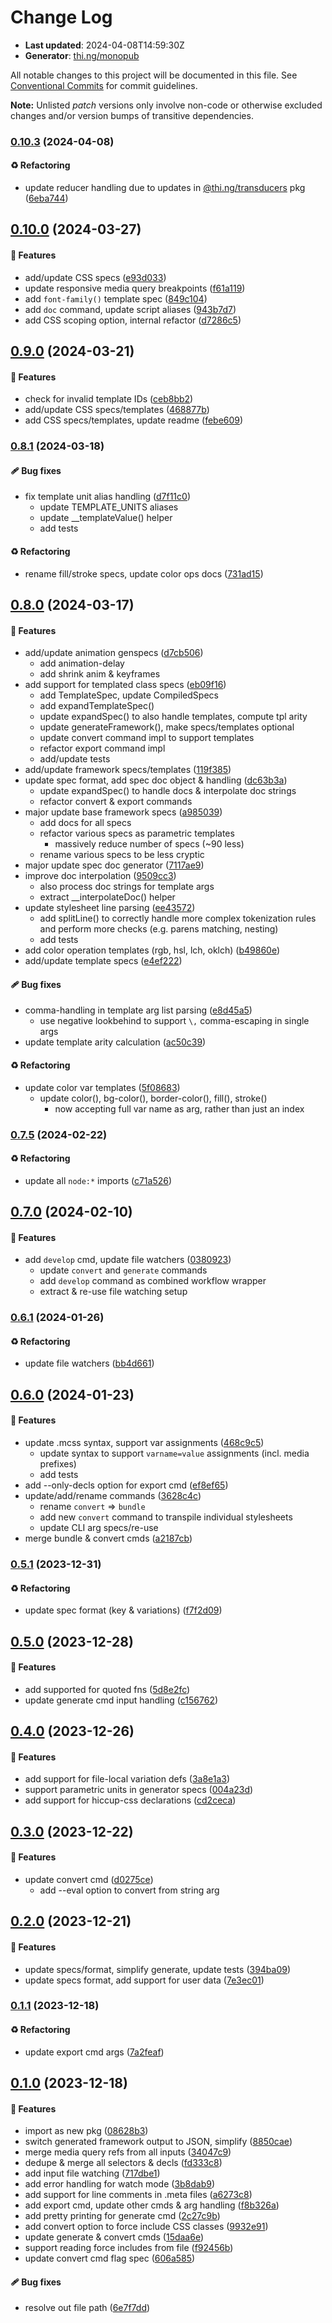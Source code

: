# Change Log

- **Last updated**: 2024-04-08T14:59:30Z
- **Generator**: [thi.ng/monopub](https://thi.ng/monopub)

All notable changes to this project will be documented in this file.
See [Conventional Commits](https://conventionalcommits.org/) for commit guidelines.

**Note:** Unlisted _patch_ versions only involve non-code or otherwise excluded changes
and/or version bumps of transitive dependencies.

### [0.10.3](https://github.com/thi-ng/umbrella/tree/@thi.ng/meta-css@0.10.3) (2024-04-08)

#### ♻️ Refactoring

- update reducer handling due to updates in [@thi.ng/transducers](https://github.com/thi-ng/umbrella/tree/main/packages/transducers) pkg ([6eba744](https://github.com/thi-ng/umbrella/commit/6eba744))

## [0.10.0](https://github.com/thi-ng/umbrella/tree/@thi.ng/meta-css@0.10.0) (2024-03-27)

#### 🚀 Features

- add/update CSS specs ([e93d033](https://github.com/thi-ng/umbrella/commit/e93d033))
- update responsive media query breakpoints ([f61a119](https://github.com/thi-ng/umbrella/commit/f61a119))
- add `font-family()` template spec ([849c104](https://github.com/thi-ng/umbrella/commit/849c104))
- add `doc` command, update script aliases ([943b7d7](https://github.com/thi-ng/umbrella/commit/943b7d7))
- add CSS scoping option, internal refactor ([d7286c5](https://github.com/thi-ng/umbrella/commit/d7286c5))

## [0.9.0](https://github.com/thi-ng/umbrella/tree/@thi.ng/meta-css@0.9.0) (2024-03-21)

#### 🚀 Features

- check for invalid template IDs ([ceb8bb2](https://github.com/thi-ng/umbrella/commit/ceb8bb2))
- add/update CSS specs/templates ([468877b](https://github.com/thi-ng/umbrella/commit/468877b))
- add CSS specs/templates, update readme ([febe609](https://github.com/thi-ng/umbrella/commit/febe609))

### [0.8.1](https://github.com/thi-ng/umbrella/tree/@thi.ng/meta-css@0.8.1) (2024-03-18)

#### 🩹 Bug fixes

- fix template unit alias handling ([d7f11c0](https://github.com/thi-ng/umbrella/commit/d7f11c0))
  - update TEMPLATE_UNITS aliases
  - update __templateValue() helper
  - add tests

#### ♻️ Refactoring

- rename fill/stroke specs, update color ops docs ([731ad15](https://github.com/thi-ng/umbrella/commit/731ad15))

## [0.8.0](https://github.com/thi-ng/umbrella/tree/@thi.ng/meta-css@0.8.0) (2024-03-17)

#### 🚀 Features

- add/update animation genspecs ([d7cb506](https://github.com/thi-ng/umbrella/commit/d7cb506))
  - add animation-delay
  - add shrink anim & keyframes
- add support for templated class specs ([eb09f16](https://github.com/thi-ng/umbrella/commit/eb09f16))
  - add TemplateSpec, update CompiledSpecs
  - add expandTemplateSpec()
  - update expandSpec() to also handle templates, compute tpl arity
  - update generateFramework(), make specs/templates optional
  - update convert command impl to support templates
  - refactor export command impl
  - add/update tests
- add/update framework specs/templates ([119f385](https://github.com/thi-ng/umbrella/commit/119f385))
- update spec format, add spec doc object & handling ([dc63b3a](https://github.com/thi-ng/umbrella/commit/dc63b3a))
  - update expandSpec() to handle docs & interpolate doc strings
  - refactor convert & export commands
- major update base framework specs ([a985039](https://github.com/thi-ng/umbrella/commit/a985039))
  - add docs for all specs
  - refactor various specs as parametric templates
    - massively reduce number of specs (~90 less)
  - rename various specs to be less cryptic
- major update spec doc generator ([7117ae9](https://github.com/thi-ng/umbrella/commit/7117ae9))
- improve doc interpolation ([9509cc3](https://github.com/thi-ng/umbrella/commit/9509cc3))
  - also process doc strings for template args
  - extract __interpolateDoc() helper
- update stylesheet line parsing ([ee43572](https://github.com/thi-ng/umbrella/commit/ee43572))
  - add splitLine() to correctly handle more complex tokenization rules
    and perform more checks (e.g. parens matching, nesting)
  - add tests
- add color operation templates (rgb, hsl, lch, oklch) ([b49860e](https://github.com/thi-ng/umbrella/commit/b49860e))
- add/update template specs ([e4ef222](https://github.com/thi-ng/umbrella/commit/e4ef222))

#### 🩹 Bug fixes

- comma-handling in template arg list parsing ([e8d45a5](https://github.com/thi-ng/umbrella/commit/e8d45a5))
  - use negative lookbehind to support `\,` comma-escaping in single args
- update template arity calculation ([ac50c39](https://github.com/thi-ng/umbrella/commit/ac50c39))

#### ♻️ Refactoring

- update color var templates ([5f08683](https://github.com/thi-ng/umbrella/commit/5f08683))
  - update color(), bg-color(), border-color(), fill(), stroke()
    - now accepting full var name as arg, rather than just an index

### [0.7.5](https://github.com/thi-ng/umbrella/tree/@thi.ng/meta-css@0.7.5) (2024-02-22)

#### ♻️ Refactoring

- update all `node:*` imports ([c71a526](https://github.com/thi-ng/umbrella/commit/c71a526))

## [0.7.0](https://github.com/thi-ng/umbrella/tree/@thi.ng/meta-css@0.7.0) (2024-02-10)

#### 🚀 Features

- add `develop` cmd, update file watchers ([0380923](https://github.com/thi-ng/umbrella/commit/0380923))
  - update `convert` and `generate` commands
  - add `develop` command as combined workflow wrapper
  - extract & re-use file watching setup

### [0.6.1](https://github.com/thi-ng/umbrella/tree/@thi.ng/meta-css@0.6.1) (2024-01-26)

#### ♻️ Refactoring

- update file watchers ([bb4d661](https://github.com/thi-ng/umbrella/commit/bb4d661))

## [0.6.0](https://github.com/thi-ng/umbrella/tree/@thi.ng/meta-css@0.6.0) (2024-01-23)

#### 🚀 Features

- update .mcss syntax, support var assignments ([468c9c5](https://github.com/thi-ng/umbrella/commit/468c9c5))
  - update syntax to support `varname=value` assignments (incl. media prefixes)
  - add tests
- add --only-decls option for export cmd ([ef8ef65](https://github.com/thi-ng/umbrella/commit/ef8ef65))
- update/add/rename commands ([3628c4c](https://github.com/thi-ng/umbrella/commit/3628c4c))
  - rename `convert` => `bundle`
  - add new `convert` command to transpile individual stylesheets
  - update CLI arg specs/re-use
- merge bundle & convert cmds ([a2187cb](https://github.com/thi-ng/umbrella/commit/a2187cb))

### [0.5.1](https://github.com/thi-ng/umbrella/tree/@thi.ng/meta-css@0.5.1) (2023-12-31)

#### ♻️ Refactoring

- update spec format (key & variations) ([f7f2d09](https://github.com/thi-ng/umbrella/commit/f7f2d09))

## [0.5.0](https://github.com/thi-ng/umbrella/tree/@thi.ng/meta-css@0.5.0) (2023-12-28)

#### 🚀 Features

- add supported for quoted fns ([5d8e2fc](https://github.com/thi-ng/umbrella/commit/5d8e2fc))
- update generate cmd input handling ([c156762](https://github.com/thi-ng/umbrella/commit/c156762))

## [0.4.0](https://github.com/thi-ng/umbrella/tree/@thi.ng/meta-css@0.4.0) (2023-12-26)

#### 🚀 Features

- add support for file-local variation defs ([3a8e1a3](https://github.com/thi-ng/umbrella/commit/3a8e1a3))
- support parametric units in generator specs ([004a23d](https://github.com/thi-ng/umbrella/commit/004a23d))
- add support for hiccup-css declarations ([cd2ceca](https://github.com/thi-ng/umbrella/commit/cd2ceca))

## [0.3.0](https://github.com/thi-ng/umbrella/tree/@thi.ng/meta-css@0.3.0) (2023-12-22)

#### 🚀 Features

- update convert cmd ([d0275ce](https://github.com/thi-ng/umbrella/commit/d0275ce))
  - add --eval option to convert from string arg

## [0.2.0](https://github.com/thi-ng/umbrella/tree/@thi.ng/meta-css@0.2.0) (2023-12-21)

#### 🚀 Features

- update specs/format, simplify generate, update tests ([394ba09](https://github.com/thi-ng/umbrella/commit/394ba09))
- update specs format, add support for user data ([7e3ec01](https://github.com/thi-ng/umbrella/commit/7e3ec01))

### [0.1.1](https://github.com/thi-ng/umbrella/tree/@thi.ng/meta-css@0.1.1) (2023-12-18)

#### ♻️ Refactoring

- update export cmd args ([7a2feaf](https://github.com/thi-ng/umbrella/commit/7a2feaf))

## [0.1.0](https://github.com/thi-ng/umbrella/tree/@thi.ng/meta-css@0.1.0) (2023-12-18)

#### 🚀 Features

- import as new pkg ([08628b3](https://github.com/thi-ng/umbrella/commit/08628b3))
- switch generated framework output to JSON, simplify ([8850cae](https://github.com/thi-ng/umbrella/commit/8850cae))
- merge media query refs from all inputs ([34047c9](https://github.com/thi-ng/umbrella/commit/34047c9))
- dedupe & merge all selectors & decls ([fd333c8](https://github.com/thi-ng/umbrella/commit/fd333c8))
- add input file watching ([717dbe1](https://github.com/thi-ng/umbrella/commit/717dbe1))
- add error handling for watch mode ([3b8dab9](https://github.com/thi-ng/umbrella/commit/3b8dab9))
- add support for line comments in .meta files ([a6273c8](https://github.com/thi-ng/umbrella/commit/a6273c8))
- add export cmd, update other cmds & arg handling ([f8b326a](https://github.com/thi-ng/umbrella/commit/f8b326a))
- add pretty printing for generate cmd ([2c27c9b](https://github.com/thi-ng/umbrella/commit/2c27c9b))
- add convert option to force include CSS classes ([9932e91](https://github.com/thi-ng/umbrella/commit/9932e91))
- update generate & convert cmds ([15daa6e](https://github.com/thi-ng/umbrella/commit/15daa6e))
- support reading force includes from file ([f92456b](https://github.com/thi-ng/umbrella/commit/f92456b))
- update convert cmd flag spec ([606a585](https://github.com/thi-ng/umbrella/commit/606a585))

#### 🩹 Bug fixes

- resolve out file path ([6e7f7dd](https://github.com/thi-ng/umbrella/commit/6e7f7dd))

